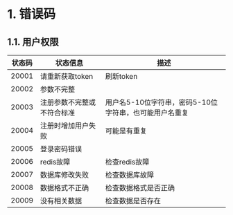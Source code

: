 # 1. 错误码
## 1.1. 用户权限
| 状态码 | 状态信息 | 描述 |
| --- | --- | --- |
| 20001 | 请重新获取token | 刷新token |
| 20002 | 参数不完整 | &nbsp; |
| 20003 | 注册参数不完整或不符合标准 | 用户名5-10位字符串，密码5-10位字符串，也可能用户名重复 |
| 20004 | 注册时增加用户失败 | 可能是有重复 |
| 20005 | 登录密码错误 | &nbsp; |
| 20006 | redis故障 | 检查redis故障 |
| 20007 | 数据库修改失败 | 检查数据库故障 |
| 20008 | 数据格式不正确 | 检查数据格式是否正确 |
| 20009 | 没有相关数据 | 检查数据是否存在 |